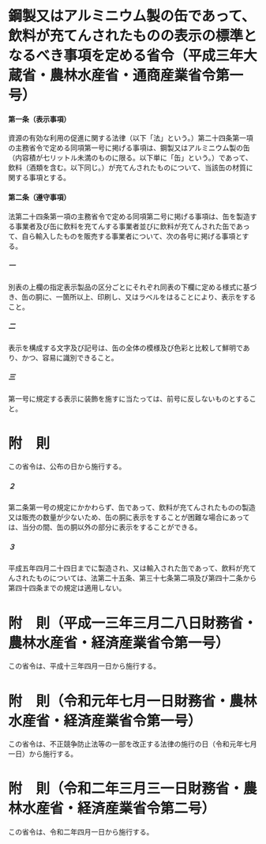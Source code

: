 # 鋼製又はアルミニウム製の缶であって、飲料が充てんされたものの表示の標準となるべき事項を定める省令（平成三年大蔵省・農林水産省・通商産業省令第一号）
#### 第一条（表示事項）
資源の有効な利用の促進に関する法律（以下「法」という。）第二十四条第一項の主務省令で定める同項第一号に掲げる事項は、鋼製又はアルミニウム製の缶（内容積が七リットル未満のものに限る。以下単に「缶」という。）であって、飲料（酒類を含む。以下同じ。）が充てんされたものについて、当該缶の材質に関する事項とする。
#### 第二条（遵守事項）
法第二十四条第一項の主務省令で定める同項第二号に掲げる事項は、缶を製造する事業者及び缶に飲料を充てんする事業者並びに飲料が充てんされた缶であって、自ら輸入したものを販売する事業者について、次の各号に掲げる事項とする。
##### 一
別表の上欄の指定表示製品の区分ごとにそれぞれ同表の下欄に定める様式に基づき、缶の胴に、一箇所以上、印刷し、又はラベルをはることにより、表示をすること。
##### 二
表示を構成する文字及び記号は、缶の全体の模様及び色彩と比較して鮮明であり、かつ、容易に識別できること。
##### 三
第一号に規定する表示に装飾を施すに当たっては、前号に反しないものとすること。
# 附　則
この省令は、公布の日から施行する。
##### ２
第二条第一号の規定にかかわらず、缶であって、飲料が充てんされたものの製造又は販売の数量が少ないため、缶の胴に表示をすることが困難な場合にあっては、当分の間、缶の胴以外の部分に表示をすることができる。
##### ３
平成五年四月二十四日までに製造され、又は輸入された缶であって、飲料が充てんされたものについては、法第二十五条、第三十七条第二項及び第四十二条から第四十四条までの規定は適用しない。
# 附　則（平成一三年三月二八日財務省・農林水産省・経済産業省令第一号）
この省令は、平成十三年四月一日から施行する。
# 附　則（令和元年七月一日財務省・農林水産省・経済産業省令第一号）
この省令は、不正競争防止法等の一部を改正する法律の施行の日（令和元年七月一日）から施行する。
# 附　則（令和二年三月三一日財務省・農林水産省・経済産業省令第二号）
この省令は、令和二年四月一日から施行する。
